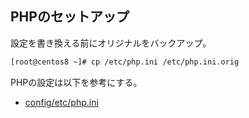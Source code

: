 ## PHPのセットアップ

設定を書き換える前にオリジナルをバックアップ。

```bash
[root@centos8 ~]# cp /etc/php.ini /etc/php.ini.orig
```

PHPの設定は以下を参考にする。
- [config/etc/php.ini](config/etc/php.ini)

